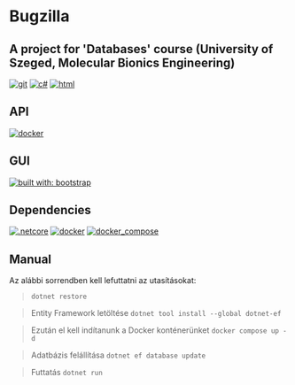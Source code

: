 # Bugzilla
##  A project for 'Databases' course (University of Szeged, Molecular Bionics Engineering)

>
[![git](https://img.shields.io/badge/scm-git-f05032.svg?style=flat-square&logo=git)](https://git-scm.com)
[![c#](https://img.shields.io/badge/code_quality-c%23-f05032.svg?style=flat-square&logo=c#)](https://docs.microsoft.com/en-us/dotnet/csharp/programming-guide/)
[![html](https://img.shields.io/badge/code_quality-html-f05032.svg?style=flat-square&logo=html5)](https://en.wikipedia.org/wiki/HTML)

## API 
[![docker](https://img.shields.io/badge/containers-docker-f05032.svg?style=flat-square&logo=docker)](https://www.docker.com/)


## GUI
[![built with: bootstrap](https://img.shields.io/badge/built_with-bootstrap-1867c0.svg?style=flat-square&logo=bootstrap)](https://getbootstrap.com/)

## Dependencies
[![.netcore](https://img.shields.io/badge/.net_core-3.1-f05032.svg?style=flat-square&logo=.net)](https://docs.microsoft.com/en-us/dotnet/core/install/how-to-detect-installed-versions?pivots=os-windows)
[![docker](https://img.shields.io/badge/docker-19.03-f05032.svg?style=flat-square&logo=docker)](https://docs.docker.com/engine/release-notes/)
[![docker_compose](https://img.shields.io/badge/docker_compose-1.25-f05032.svg?style=flat-square&logo=docker)](https://docs.docker.com/compose/compose-file/)


## Manual
Az alábbi sorrendben kell lefuttatni az utasításokat:

> `dotnet restore`

> Entity Framework letöltése `dotnet tool install --global dotnet-ef`

> Ezután el kell indítanunk a Docker konténerünket `docker compose up -d` 

> Adatbázis felállítása `dotnet ef database update` 

> Futtatás `dotnet run`
